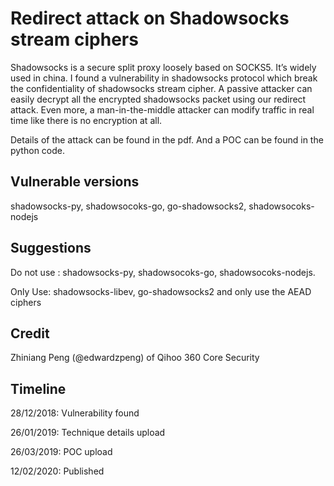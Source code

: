 # Redirect attack on Shadowsocks stream ciphers

Shadowsocks is a secure split proxy loosely based on SOCKS5. It’s widely used in china.
I found a vulnerability in shadowsocks protocol which break the confidentiality of
shadowsocks stream cipher. A passive attacker can easily decrypt all the encrypted shadowsocks packet using our redirect attack. Even more, a man-in-the-middle attacker can modify traffic in real time like there is no encryption at all.

Details of the attack can be found in the pdf. And a POC can be found in the python code.

## Vulnerable versions
shadowsocks-py, shadowsocoks-go, go-shadowsocks2, shadowsocoks-nodejs

## Suggestions
Do not use : shadowsocks-py, shadowsocoks-go, shadowsocoks-nodejs.

Only Use: shadowsocks-libev, go-shadowsocks2 and only use the AEAD ciphers

## Credit
Zhiniang Peng (@edwardzpeng) of Qihoo 360 Core Security

## Timeline
28/12/2018: Vulnerability found

26/01/2019: Technique details upload

26/03/2019: POC upload 

12/02/2020: Published 
